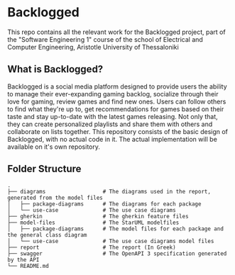 # Backlogged

This repo contains all the relevant work for the Backlogged project, part of the "Software Engineering 1" course of the school of Electrical and Computer Engineering, Aristotle University of Thessaloniki

## What is Backlogged?

Backlogged is a social media platform designed to provide users the ability to manage their ever-expanding gaming backlog, socialize through their love for gaming, review games and find new ones. Users can follow others to find what they're up to, get recommendations for games based on their taste and stay up-to-date with the latest games releasing. Not only that, they can create personalized playlists and share them with others and collaborate on lists together. This repository consists of the basic design of Backlogged, with no actual code in it. The actual implementation will be available on it's own repository.

## Folder Structure

    .
    ├── diagrams                  # The diagrams used in the report, generated from the model files
    │   ├── package-diagrams      # The diagrams for each package
    │   └── use-case              # The use case diagrams
    ├── gherkin                   # The gherkin feature files
    ├── model-files               # The StarUML modelfiles
    │   ├── package-diagrams      # The model files for each package and the general class diagram
    │   └── use-case              # The use case diagrams model files
    ├── report                    # The report (In Greek)
    ├── swagger                   # The OpenAPI 3 specification generated by the API
    └── README.md
